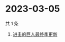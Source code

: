 # 2023-03-05

共 1 条

<!-- BEGIN -->
<!-- 最后更新时间 Sun Mar 05 2023 03:10:28 GMT+0800 (China Standard Time) -->

1. [进击的巨人最终季更新](https://www.zhihu.com/search?q=进击的巨人最终季更新)

<!-- END -->
